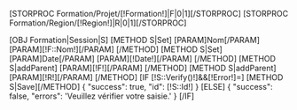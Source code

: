 [STORPROC Formation/Projet/[!Formation!]|F|0|1][/STORPROC]
[STORPROC Formation/Region/[!Region!]|R|0|1][/STORPROC]

[OBJ Formation|Session|S]
[METHOD S|Set]
    [PARAM]Nom[/PARAM]
    [PARAM][!F::Nom!][/PARAM]
[/METHOD]
[METHOD S|Set]
    [PARAM]Date[/PARAM]
    [PARAM][!Date!][/PARAM]
[/METHOD]
[METHOD S|addParent]
    [PARAM][!F!][/PARAM]
[/METHOD]
[METHOD S|addParent]
    [PARAM][!R!][/PARAM]
[/METHOD]
[IF [!S::Verify()!]&&[!Error!]=]
        [METHOD S|Save][/METHOD]
        {
            "success": true,
            "id": [!S::Id!]
        }
[ELSE]
{
    "success": false,
    "errors": 'Veuillez vérifier votre saisie.'
}
[/IF]